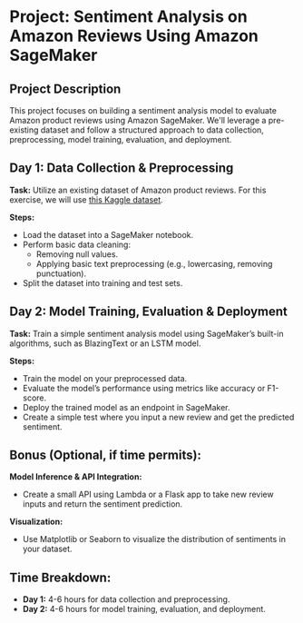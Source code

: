 # Project: Sentiment Analysis on Amazon Reviews Using Amazon SageMaker

## Project Description

This project focuses on building a sentiment analysis model to evaluate Amazon product reviews using Amazon SageMaker. We'll leverage a pre-existing dataset and follow a structured approach to data collection, preprocessing, model training, evaluation, and deployment.

## Day 1: Data Collection & Preprocessing

**Task:** Utilize an existing dataset of Amazon product reviews. For this exercise, we will use [this Kaggle dataset](https://www.kaggle.com/datasets/arhamrumi/amazon-product-reviews).

**Steps:**

- Load the dataset into a SageMaker notebook.
- Perform basic data cleaning:
  - Removing null values.
  - Applying basic text preprocessing (e.g., lowercasing, removing punctuation).
- Split the dataset into training and test sets.

## Day 2: Model Training, Evaluation & Deployment

**Task:** Train a simple sentiment analysis model using SageMaker’s built-in algorithms, such as BlazingText or an LSTM model.

**Steps:**

- Train the model on your preprocessed data.
- Evaluate the model’s performance using metrics like accuracy or F1-score.
- Deploy the trained model as an endpoint in SageMaker.
- Create a simple test where you input a new review and get the predicted sentiment.

## Bonus (Optional, if time permits):

**Model Inference & API Integration:**

- Create a small API using Lambda or a Flask app to take new review inputs and return the sentiment prediction.

**Visualization:**

- Use Matplotlib or Seaborn to visualize the distribution of sentiments in your dataset.

## Time Breakdown:

- **Day 1:** 4-6 hours for data collection and preprocessing.
- **Day 2:** 4-6 hours for model training, evaluation, and deployment.
